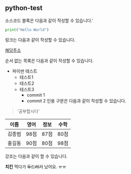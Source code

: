 ## python-test

소스코드 블록은 다음과 같이 작성할 수 있습니다.'

```python
print("Hello World")

```

링크는 다음과 같이 작성할 수 있습니다.

[해당주소](https://github.com/SongBeom00/python-test/edit/main/README.md)

순서 없는 목록은 다음과 같이 작성할 수 있습니다.

* 파이썬 테스트
  * 테스트1
  * 테스트2
  * 테스트3
    * commit 1
    * commit 2
인용 구문은 다음과 같이 작성할 수 있습니다.
> '공부합시다'

이름|영어|정보|수학
---|---|---|---|
김종범|98점|87점|80점
홍길동|90점|80점|98점

강조는 다음과 같이 할 수 있습니다.

**치킨** 먹다가 ~~두드러기~~ 났어요. ㅠㅠ
